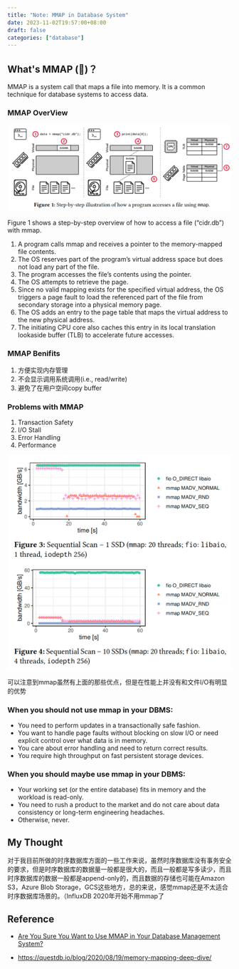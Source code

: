 ```yaml
---
title: "Note: MMAP in Database System"
date: 2023-11-02T19:57:00+08:00
draft: false
categories: ["database"]
---
```


## What's MMAP (💩)？

MMAP is a system call that maps a file into memory. It is a common technique for database systems to access data.

### MMAP OverView

![mmap overview.png](/imgs/mmap_overview.png)

Figure 1 shows a step-by-step overview of how to access a file
(“cidr.db”) with mmap. 
1. A program calls mmap and receives a
pointer to the memory-mapped file contents.
2. The OS reserves
part of the program’s virtual address space but does not load any
part of the file. 
3. The program accesses the file’s contents using the
pointer. 
4. The OS attempts to retrieve the page. 
5. Since no valid
mapping exists for the specified virtual address, the OS triggers a
page fault to load the referenced part of the file from secondary
storage into a physical memory page. 
6. The OS adds an entry to
the page table that maps the virtual address to the new physical
address. 
7. The initiating CPU core also caches this entry in its local
translation lookaside buffer (TLB) to accelerate future accesses.

### MMAP Benifits
 1. 方便实现内存管理
 2. 不会显示调用系统调用(i.e., read/write)
 3. 避免了在用户空间copy buffer

### Problems with MMAP
1. Transaction Safety
2. I/O Stall
3. Error Handling
4. Performance

![mmap_performance](/imgs/mmap_performance.png)

可以注意到mmap虽然有上面的那些优点，但是在性能上并没有和文件I/O有明显的优势

### When you should not use mmap in your DBMS:
-  You need to perform updates in a transactionally safe fashion.
- You want to handle page faults without blocking on slow I/O
or need explicit control over what data is in memory.
- You care about error handling and need to return correct results.
- You require high throughput on fast persistent storage devices.
### When you should maybe use mmap in your DBMS:
- Your working set (or the entire database) fits in memory and
the workload is read-only.
- You need to rush a product to the market and do not care about
data consistency or long-term engineering headaches.
- Otherwise, never.

## My Thought
对于我目前所做的时序数据库方面的一些工作来说，虽然时序数据库没有事务安全的要求，但是时序数据库的数据量一般都是很大的，而且一般都是写多读少，而且时序数据库的数据一般都是append-only的，而且数据的存储也可能在Amazon S3，Azure Blob Storage，GCS这些地方，总的来说，感觉mmap还是不太适合时序数据库场景的。（InfluxDB 2020年开始不用mmap了

## Reference

- [Are You Sure You Want to Use MMAP in Your
Database Management System?](https://db.cs.cmu.edu/mmap-cidr2022/)

- https://questdb.io/blog/2020/08/19/memory-mapping-deep-dive/
